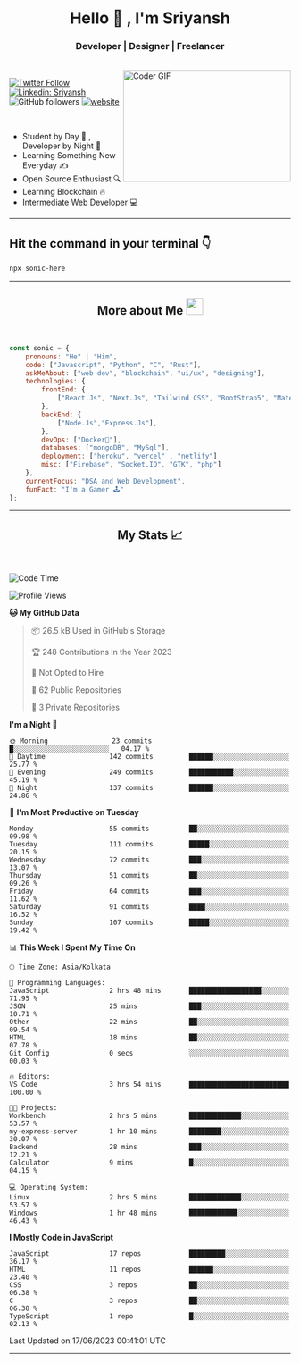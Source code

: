 
<h1 align="center">Hello  👋 , I'm Sriyansh</h1>
<h3 align="center">Developer | Designer | Freelancer </h3>
<br>
<img alt="Coder GIF" align="right" height=200 width=300 src="https://miro.medium.com/max/1360/0*7Q3yvSIv_t0ioJ-Z.gif" />

[![Twitter Follow](https://img.shields.io/twitter/follow/ShivamSriyansh?label=Follow)](https://twitter.com/intent/follow?screen_name=ShivamSriyansh)
[![Linkedin: Sriyansh](https://img.shields.io/badge/-Sriyansh-blue?style=flat-square&logo=Linkedin&logoColor=white&link=https://www.linkedin.com/in/sriyansh-shivam/)](https://www.linkedin.com/in/sriyansh-shivam/)
![GitHub followers](https://img.shields.io/github/followers/SoNiC-HeRE?label=Follow&style=social)
[![website](https://img.shields.io/badge/Website-46a2f1.svg?&style=flat-square&logo=Google-Chrome&logoColor=white&link=https://ss-portfolio.vercel.app/)](https://ss-portfolio.vercel.app/)

<br/>

- Student by Day 🌅 , Developer by Night 🌃
- Learning Something New Everyday ✍️
- Open Source Enthusiast 🔍
- Learning Blockchain 🔥
- Intermediate Web Developer 💻



<hr/>

## Hit the command in your terminal 👇
```bash
npx sonic-here
```

<hr/>
<h2 align="center">More about Me <img src="https://emojis.slackmojis.com/emojis/images/1531849430/4246/blob-sunglasses.gif?1531849430" width="30"/> </h3>
<br>

```javascript
const sonic = {
    pronouns: "He" | "Him",
    code: ["Javascript", "Python", "C", "Rust"],
    askMeAbout: ["web dev", "blockchain", "ui/ux", "designing"],
    technologies: {
        frontEnd: {
            ["React.Js", "Next.Js", "Tailwind CSS", "BootStrap5", "MaterialUI"]
        },
        backEnd: {
            ["Node.Js","Express.Js"],
        },
        devOps: ["Docker🐳"],
        databases: ["mongoDB", "MySql"],
        deployment: ["heroku", "vercel" , "netlify"]
        misc: ["Firebase", "Socket.IO", "GTK", "php"]
    },
    currentFocus: "DSA and Web Development",
    funFact: "I'm a Gamer 🕹️"
};
```
<hr/>

<h2 align="center"> My Stats 📈 </h2>
<br />

<!--START_SECTION:waka-->
![Code Time](http://img.shields.io/badge/Code%20Time-18%20hrs%2046%20mins-blue)

![Profile Views](http://img.shields.io/badge/Profile%20Views-31-blue)

**🐱 My GitHub Data** 

> 📦 26.5 kB Used in GitHub's Storage 
 > 
> 🏆 248 Contributions in the Year 2023
 > 
> 🚫 Not Opted to Hire
 > 
> 📜 62 Public Repositories 
 > 
> 🔑 3 Private Repositories 
 > 
**I'm a Night 🦉** 

```text
🌞 Morning                23 commits          █░░░░░░░░░░░░░░░░░░░░░░░░   04.17 % 
🌆 Daytime                142 commits         ██████░░░░░░░░░░░░░░░░░░░   25.77 % 
🌃 Evening                249 commits         ███████████░░░░░░░░░░░░░░   45.19 % 
🌙 Night                  137 commits         ██████░░░░░░░░░░░░░░░░░░░   24.86 % 
```
📅 **I'm Most Productive on Tuesday** 

```text
Monday                   55 commits          ██░░░░░░░░░░░░░░░░░░░░░░░   09.98 % 
Tuesday                  111 commits         █████░░░░░░░░░░░░░░░░░░░░   20.15 % 
Wednesday                72 commits          ███░░░░░░░░░░░░░░░░░░░░░░   13.07 % 
Thursday                 51 commits          ██░░░░░░░░░░░░░░░░░░░░░░░   09.26 % 
Friday                   64 commits          ███░░░░░░░░░░░░░░░░░░░░░░   11.62 % 
Saturday                 91 commits          ████░░░░░░░░░░░░░░░░░░░░░   16.52 % 
Sunday                   107 commits         █████░░░░░░░░░░░░░░░░░░░░   19.42 % 
```


📊 **This Week I Spent My Time On** 

```text
🕑︎ Time Zone: Asia/Kolkata

💬 Programming Languages: 
JavaScript               2 hrs 48 mins       ██████████████████░░░░░░░   71.95 % 
JSON                     25 mins             ███░░░░░░░░░░░░░░░░░░░░░░   10.71 % 
Other                    22 mins             ██░░░░░░░░░░░░░░░░░░░░░░░   09.54 % 
HTML                     18 mins             ██░░░░░░░░░░░░░░░░░░░░░░░   07.78 % 
Git Config               0 secs              ░░░░░░░░░░░░░░░░░░░░░░░░░   00.03 % 

🔥 Editors: 
VS Code                  3 hrs 54 mins       █████████████████████████   100.00 % 

🐱‍💻 Projects: 
Workbench                2 hrs 5 mins        █████████████░░░░░░░░░░░░   53.57 % 
my-express-server        1 hr 10 mins        ████████░░░░░░░░░░░░░░░░░   30.07 % 
Backend                  28 mins             ███░░░░░░░░░░░░░░░░░░░░░░   12.21 % 
Calculator               9 mins              █░░░░░░░░░░░░░░░░░░░░░░░░   04.15 % 

💻 Operating System: 
Linux                    2 hrs 5 mins        █████████████░░░░░░░░░░░░   53.57 % 
Windows                  1 hr 48 mins        ████████████░░░░░░░░░░░░░   46.43 % 
```

**I Mostly Code in JavaScript** 

```text
JavaScript               17 repos            █████████░░░░░░░░░░░░░░░░   36.17 % 
HTML                     11 repos            ██████░░░░░░░░░░░░░░░░░░░   23.40 % 
CSS                      3 repos             ██░░░░░░░░░░░░░░░░░░░░░░░   06.38 % 
C                        3 repos             ██░░░░░░░░░░░░░░░░░░░░░░░   06.38 % 
TypeScript               1 repo              █░░░░░░░░░░░░░░░░░░░░░░░░   02.13 % 
```




 Last Updated on 17/06/2023 00:41:01 UTC
<!--END_SECTION:waka-->
<hr />
